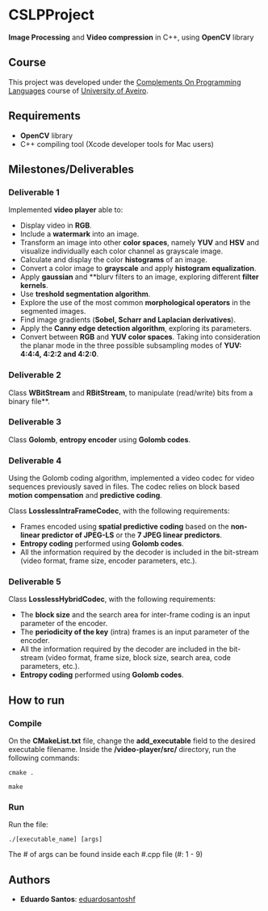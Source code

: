 # CSLPProject

**Image Processing** and **Video compression** in C++, using **OpenCV** library

## Course
This project was developed under the [Complements On Programming Languages](https://www.ua.pt/en/uc/12830) course of [University of Aveiro](https://www.ua.pt/).

## Requirements
* **OpenCV** library
* C++ compiling tool (Xcode developer tools for Mac users)

## Milestones/Deliverables

### Deliverable 1

Implemented **video player** able to:
* Display video in **RGB**.
* Include a **watermark** into an image.
* Transform an image into other **color spaces**, namely **YUV** and **HSV** and visualize individually each color channel as grayscale image.
* Calculate and display the color **histograms** of an image.
* Convert a color image to **grayscale** and apply **histogram equalization**.
* Apply **gaussian** and **blurv filters to an image, exploring different **filter kernels**.
* Use **treshold segmentation algorithm**.
* Explore the use of the most common **morphological operators** in the segmented
images.
* Find image gradients (**Sobel, Scharr and Laplacian derivatives**).
* Apply the **Canny edge detection algorithm**, exploring its parameters.
* Convert between **RGB** and **YUV color spaces**. Taking into consideration the planar mode in the three possible subsampling modes of **YUV: 4:4:4, 4:2:2 and 4:2:0**.

### Deliverable 2

Class **WBitStream** and **RBitStream**, to manipulate (read/write) bits from a binary file**.

### Deliverable 3

Class **Golomb**, **entropy encoder** using **Golomb codes**.

### Deliverable 4

Using the Golomb coding algorithm, implemented a video codec for video sequences previously saved in files. The codec relies on block based **motion compensation** and **predictive coding**.

Class **LosslessIntraFrameCodec**, with the following requirements:
* Frames encoded using **spatial predictive coding** based on the
**non-linear predictor of JPEG-LS** or the **7 JPEG linear predictors**.
* **Entropy coding** performed using **Golomb codes**.
* All the information required by the decoder is included in the bit-stream
(video format, frame size, encoder parameters, etc.).

### Deliverable 5

Class **LosslessHybridCodec**, with the following requirements:
* The **block size** and the search area for inter-frame coding is an input parameter of the encoder.
* The **periodicity of the key** (intra) frames is an input parameter of the encoder.
* All the information required by the decoder are included in the bit-stream
(video format, frame size, block size, search area, code parameters, etc.).
* **Entropy coding** performed using **Golomb codes**.

## How to run

### Compile
    
On the **CMakeList.txt** file, change the **add_executable** field to the desired executable filename.
Inside the **/video-player/src/** directory, run the following commands:
```
cmake .
```
```
make
```

### Run

Run the file:
```
./[executable_name] [args]
```

The # of args can be found inside each #.cpp file (#: 1 - 9)

## Authors
* **Eduardo Santos**: [eduardosantoshf](https://github.com/eduardosantoshf)
